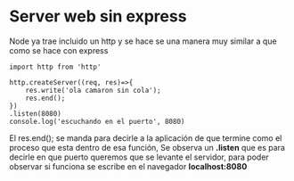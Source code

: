# Server web sin express
Node ya trae incluido un http y se hace se una manera muy similar a que como se hace con express
```
import http from 'http'

http.createServer((req, res)=>{
    res.write('ola camaron sin cola');
    res.end();
})
.listen(8080)
console.log('escuchando en el puerto', 8080)
```
El res.end(); se manda para decirle a la aplicación de que termine como el proceso que esta dentro de esa función, Se observa un **.listen** que es para decirle en que puerto queremos que se levante el servidor, para poder observar si funciona se escribe en el navegador **localhost:8080**